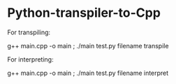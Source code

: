 # Python-transpiler-to-Cpp
For transpiling:

g++ main.cpp -o main ; ./main test.py filename transpile

For interpreting:

g++ main.cpp -o main ; ./main test.py filename interpret
